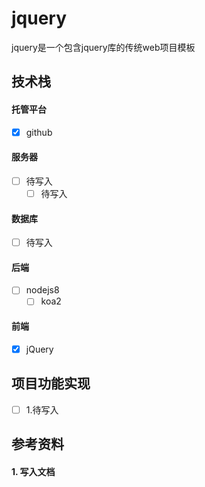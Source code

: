 # jquery

jquery是一个包含jquery库的传统web项目模板

## 技术栈

#### 托管平台

- [x] github

#### 服务器

- [ ] 待写入
    - [ ] 待写入

#### 数据库

- [ ] 待写入

#### 后端

- [ ] nodejs8
    - [ ] koa2

#### 前端

- [x] jQuery

## 项目功能实现

- [ ] 1.待写入

## 参考资料

#### 1. 写入文档

```

```